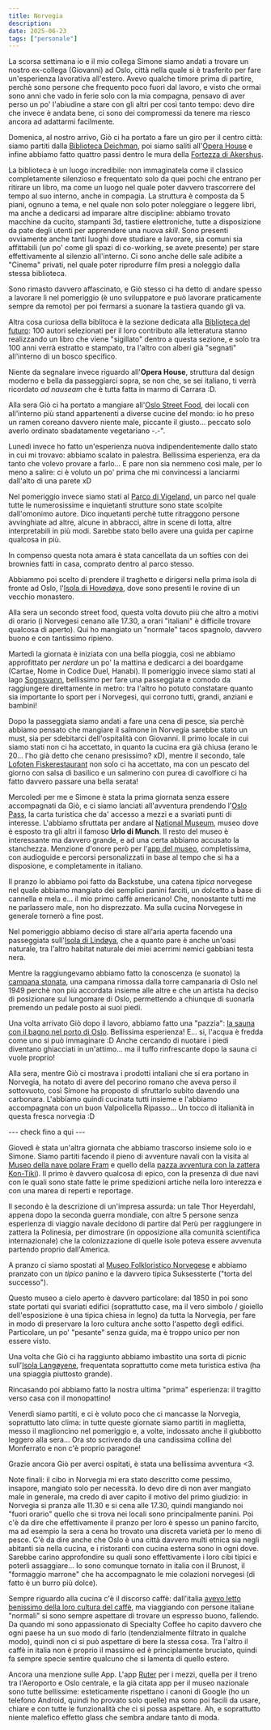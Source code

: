 ```yaml
---
title: Norvegia
description:
date: 2025-06-23
tags: ["personale"]
---
```


La scorsa settimana io e il mio collega Simone siamo andati a trovare un nostro ex-collega (Giovanni) ad Oslo, città nella quale si è trasferito per fare un'esperienza lavorativa all'estero. Avevo qualche timore prima di partire, perchè sono persone che frequento poco fuori dal lavoro, e visto che ormai sono anni che vado in ferie solo con la mia compagna, pensavo di aver perso un po' l'abiudine a stare con gli altri per così tanto tempo: devo dire che invece è andata bene, ci sono dei compromessi da tenere ma riesco ancora ad adattarmi facilmente.

Domenica, al nostro arrivo, Giò ci ha portato a fare un giro per il centro città: siamo partiti dalla [Biblioteca Deichman](https://www.visitoslo.com/it/articoli/biblioteca-deichman/), poi siamo saliti all'[Opera House](https://www.visitnorway.it/dove-andare/norvegia-orientale/oslo/opera-di-oslo/) e infine abbiamo fatto quattro passi dentro le mura della [Fortezza di Akershus](https://www.visitoslo.com/it/prodotto/?tlp=2978773&name=Fortezza-di-Akershus).

La biblioteca è un luogo incredibile: non immaginatela come il classico completamente silenzioso e frequentato solo da quei pochi che entrano per ritirare un libro, ma come un luogo nel quale poter davvero trascorrere del tempo al suo interno, anche in compagia. La struttura è composta da 5 piani, ognuno a tema, e nel quale non solo poter noleggiare o leggere libri, ma anche a dedicarsi ad imparare altre discipline: abbiamo trovato macchine da cucito, stampanti 3d, tastiere elettroniche, tutte a disposizione da pate degli utenti per apprendere una nuova _skill_.
Sono presenti ovviamente anche tanti luoghi dove studiare e lavorare, sia comuni sia affittabili (un po' come gli spazi di co-working, se avete presente) per stare effettivamente al silenzio all'interno.
Ci sono anche delle sale adibite a "Cinema" privati, nel quale poter riprodurre film presi a noleggio dalla stessa biblioteca.

Sono rimasto davvero affascinato, e Giò stesso ci ha detto di andare spesso a lavorare lì nel pomeriggio (è uno sviluppatore e può lavorare praticamente sempre da remoto) per poi fermarsi a suonare la tastiera quando gli va.

Altra cosa curiosa della biblitoca è la sezione dedicata alla [Biblioteca del futuro](https://it.wikipedia.org/wiki/Biblioteca_del_futuro): 100 autori selezionati per il loro contributo alla letteratura stanno realizzando un libro che viene "sigillato" dentro a questa sezione, e solo tra 100 anni verrà estratto e stampato, tra l'altro con alberi già "segnati" all'interno di un bosco specifico.

Niente da segnalare invece riguardo all'**Opera House**, struttura dal design moderno e bella da passeggiarci sopra, se non che, se sei italiano, ti verrà ricordato _ad nauseam_ che è tutta fatta in marmo di Carrara :D.

Alla sera Giò ci ha portato a mangiare all'[Oslo Street Food](https://www.visitoslo.com/it/prodotto/?tlp=4751143&name=Oslo-Street-Food), dei locali con all'interno più stand appartenenti a diverse cucine del mondo: io ho preso un ramen coreano davvero niente male, piccante il giusto... peccato solo averlo ordinato sbadatamente vegetariano -.-".

Lunedì invece ho fatto un'esperienza nuova indipendentemente dallo stato in cui mi trovavo: abbiamo scalato in palestra. Bellissima esperienza, era da tanto che volevo provare a farlo... E pare non sia nemmeno così male, per lo meno a salire: ci è voluto un po' prima che mi convincessi a lanciarmi dall'alto di una parete xD

Nel pomeriggio invece siamo stati al [Parco di Vigeland](https://it.wikipedia.org/wiki/Parco_di_Vigeland), un parco nel quale tutte le numerosissime e inquietanti strutture sono state scolpite dall'omonimo autore. Dico inquetanti perchè tutte ritraggono persone avvinghiate ad altre, alcune in abbracci, altre in scene di lotta, altre interpretabili in più modi. Sarebbe stato bello avere una guida per capirne qualcosa in più.

In compenso questa nota amara è stata cancellata da un softies con dei brownies fatti in casa, comprato dentro al parco stesso.

Abbiammo poi scelto di prendere il traghetto e dirigersi nella prima isola di fronte ad Oslo, l'[Isola di Hovedøya](https://www.visitoslo.com/it/prodotto/?tlp=2982863&name=Isola-di-Hovedoya), dove sono presenti le rovine di un vecchio monastero.

Alla sera un secondo street food, questa volta dovuto più che altro a motivi di orario (i Norvegesi cenano alle 17.30, a orari "italiani" è difficile trovare qualcosa di aperto). Qui ho mangiato un "normale" tacos spagnolo, davvero buono e con tantissimo ripieno.

Martedì la giornata è iniziata con una bella pioggia, così ne abbiamo approfittato per _nerdare_ un po' la mattina e dedicarci a dei boardgame (Cartae, Nome in Codice Duel, Hanabi). Il pomeriggio invece siamo stati al lago [Sognsvann](https://www.visitnorway.it/listings/sognsvann-lake/44806/), bellissimo per fare una passeggiata e comodo da raggiungere direttamente in metro: tra l'altro ho potuto constatare quanto sia importante lo sport per i Norvegesi, qui corrono tutti, grandi, anziani e bambini!

Dopo la passeggiata siamo andati a fare una cena di pesce, sia perchè abbiamo pensato che mangiare il salmone in Norvegia sarebbe stato un must, sia per sdebitarci dell'ospitalità con Giovanni. Il primo locale in cui siamo stati non ci ha accettato, in quanto la cucina era già chiusa (erano le 20... l'ho già detto che cenano presissimo? xD), mentre il secondo, tale [Lofoten Fiskerestaurant](https://www.lofoten-fiskerestaurant.no/) non solo ci ha accettato, ma con un pescato del giorno con salsa di basilico e un salmerino con purea di cavolfiore ci ha fatto davvero passare una bella serata!

Mercoledì per me e Simone è stata la prima giornata senza essere accompagnati da Giò, e ci siamo lanciati all'avventura prendendo l'[Oslo Pass](https://www.visitoslo.com/it/attivita-e-attrazioni/oslo-pass/), la carta turistica che da' accesso a mezzi e a svariati punti di interesse. L'abbiamo sfruttata per andare al [National Museum](https://www.visitoslo.com/it/attivita-e-attrazioni/attrazioni-turistiche/?tlp=6258223&name=Museo-Nazionale), museo dove è esposto tra gli altri il famoso **Urlo di Munch**. Il resto del museo è interessante ma davvero grande, e ad una certa abbiamo accusato la stanchezza. Menzione d'onore però per l'[app del museo](https://www.nasjonalmuseet.no/en/visit/locations/the-national-museum/the-national-museum-visitor-guide/), completissima, con audioguide e percorsi personalizzati in base al tempo che si ha a disposione, e completamente in italiano.

Il pranzo lo abbiamo poi fatto da Backstube, una catena _tipica_ norvegese nel quale abbiamo mangiato dei semplici panini farciti, un dolcetto a base di cannella e mela e... il mio primo caffè americano! Che, nonostante tutti me ne parlassero male, non ho disprezzato. Ma sulla cucina Norvegese in generale tornerò a fine post.

Nel pomeriggio abbiamo deciso di stare all'aria aperta facendo una passeggiata sull'[Isola di Lindøya](https://www.visitnorway.it/listings/isola-di-lind%C3%B8ya/44815/), che a quanto pare è anche un'oasi naturale, tra l'altro habitat naturale dei miei acerrimi nemici gabbiani testa nera.

Mentre la raggiungevamo abbiamo fatto la conoscenza (e suonato) la [campana stonata](https://www.akdolven.com/untuned-bell-oslo), una campana rimossa dalla torre campanaria di Oslo nel 1949 perchè non più accordata insieme alle altre e che un artista ha deciso di posizionare sul lungomare di Oslo, permettendo a chiunque di suonarla premendo un pedale posto ai suoi piedi.

Una volta arrivato Giò dopo il lavoro, abbiamo fatto una "pazzia": [la sauna con il bagno nel porto di Oslo](https://www.visitoslo.com/it/articoli/saune-urbane-sul-fiordo-di-oslo/). Bellissima esperienza! E... si, l'acqua è fredda come uno si può immaginare :D Anche cercando di nuotare i piedi diventano ghiacciati in un'attimo... ma il tuffo rinfrescante dopo la sauna ci vuole proprio!

Alla sera, mentre Giò ci mostrava i prodotti intaliani che si era portano in Norvegia, ha notato di avere del pecorino romano che aveva perso il sottovuoto, così Simone ha proposto di sfruttarlo subito davendo una carbonara. L'abbiamo quindi cucinata tutti insieme e l'abbiamo accompagnata con un buon Valpolicella Ripasso... Un tocco di italianità in questa fresca norvegia :D

--- check fino a qui ---

Giovedì è stata un'altra giornata che abbiamo trascorso insieme solo io e Simone.
Siamo partiti facendo il pieno di avventure navali con la visita al [Museo della nave polare Fram](https://www.visitoslo.com/it/prodotto/?tlp=2982663&name=Fram-Museo) e quello della [pazza avventura con la zattera Kon-Tiki](https://www.visitoslo.com/it/prodotto/?tlp=2982703&name=Museo-Kon-Tiki)).
Il primo è davvero qualcosa di epico, con la presenza di due navi con le quali sono state fatte le prime spedizioni artiche nella loro interezza e con una marea di reperti e reportage.

Il secondo è la descrizione di un'impresa assurda: un tale Thor Heyerdahl, appena dopo la seconda guerra mondiale, con altre 5 persone senza esperienza di viaggio navale decidono di partire dal Perù per raggiungere in zattera la Polinesia, per dimostrare (in opposizione alla comunità scientifica internazionale) che la colonizzazione di quelle isole poteva essere avvenuta partendo proprio dall'America.

A pranzo ci siamo spostati al [Museo Folkloristico Norvegese](https://www.visitoslo.com/it/prodotto/?tlp=2978173&name=Museo-Folkloristico-Norvegese) e abbiamo pranzato con un _tipico_ panino e la davvero tipica Suksessterte ("torta del successo").

Questo museo a cielo aperto è davvero particolare: dal 1850 in poi sono state portati qui svariati edifici (soprattutto case, ma il vero simbolo / gioiello dell'esposizione è una tipica chiesa in legno) da tutta la Norvegia, per fare in modo di preservare la loro cultura anche sotto l'aspetto degli edifici. Particolare, un po' "pesante" senza guida, ma è troppo unico per non essere visto.

Una volta che Giò ci ha raggiunto abbiamo imbastito una sorta di picnic sull'[Isola Langøyene](https://www.visitnorway.it/listings/isola-di-lang%C3%B8yene/44809/), frequentata soprattutto come meta turistica estiva (ha una spiaggia piuttosto grande).

Rincasando poi abbiamo fatto la nostra ultima "prima" esperienza: il tragitto verso casa con il monopattino!

Venerdì siamo partiti, e ci è voluto poco che ci mancasse la Norvegia, soprattutto lato clima: in tutte queste giornate siamo partiti in maglietta, messo il maglioncino nel pomeriggio e, a volte, indossato anche il giubbotto leggero alla sera... Ora sto scrivendo da una candissima collina del Monferrato e non c'è proprio paragone!

Grazie ancora Giò per averci ospitati, è stata una bellissima avventura <3.

Note finali:
il cibo in Norvegia mi era stato descritto come pessimo, insapore, mangiato solo per necessità. Io devo dire di non aver mangiato male in generale, ma credo di aver capito il motivo del primo giudizio: in Norvegia si pranza alle 11.30 e si cena alle 17.30, quindi mangiando noi "fuori orario" quello che si trova nei locali sono principalmente panini. Poi c'è da dire che effettivamente il pranzo per loro è spesso un panino farcito, ma ad esempio la sera a cena ho trovato una discreta varietà per lo meno di pesce. C'è da dire anche che Oslo è una città davvero multi etnica sia negli abitanti sia nella cucina, e i ristoranti con cucina esterna sono in ogni dove.
Sarebbe carino approfondire su quali sono effettivamente i loro cibi tipici e poterli assaggiare... Io sono comunque tornato in italia con il Brunost, il "formaggio marrone" che ha accompagnato le mie colazioni norvegesi (di fatto è un burro più dolce).

Sempre riguardo alla cucina c'è il discorso caffè: dall'italia [avevo letto benissimo della loro cultura del caffè](https://www.visitoslo.com/it/ristoranti-vita-notturna/caffe/), ma viaggiando con persone italiane "normali" si sono sempre aspettare di trovare un espresso buono, fallendo. Da quando mi sono appassionato di Specialty Coffee ho capito davvero che ogni paese ha un suo modo di farlo (tendenzialmente filtrato in qualche modo), quindi non ci si può aspettare di bere la stessa cosa. Tra l'altro il caffè in italia non è proprio il massimo ed è principlamente bruciato, quindi fa sempre specie sentire qualcuno che si lamenta di quello estero.

Ancora una menzione sulle App.
L'app [Ruter](https://play.google.com/store/apps/details?id=no.ruter.reise&hl=it) per i mezzi, quella per il treno tra l'Aeroporto e Oslo centrale, e la già citata app per il museo nazionale sono tutte bellissime: esteticamente rispettano i canoni di Google (ho un telefono Android, quindi ho provato solo quelle) ma sono poi facili da usare, chiare e con tutte le funzionalità che ci si possa aspettare. Ah, e soprattutto niente malefico effetto glass che sembra andare tanto di moda.
